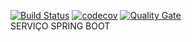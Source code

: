 [![Build Status](https://travis-ci.org/dcorteztec/dangerAreaService.svg?branch=master)](https://travis-ci.org/dcorteztec/dangerAreaService)
[![codecov](https://codecov.io/gh/dcorteztec/dangerAreaService/branch/master/graph/badge.svg)](https://codecov.io/gh/dcorteztec/dangerAreaService)
[![Quality Gate](https://sonarcloud.io/dashboard?id=br.com.dangerAreaService%3AdangerAreaService)](https://sonarcloud.io/dashboard?id=br.com.dangerAreaService%3AdangerAreaService)
</BR>
SERVIÇO SPRING BOOT
